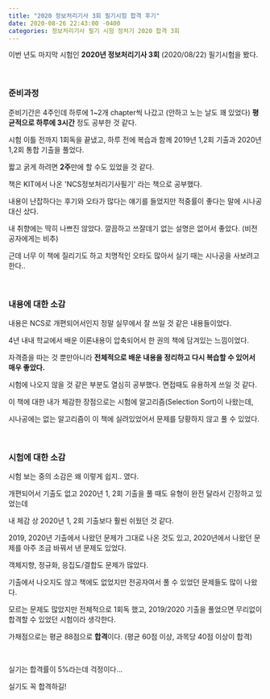 ```yaml
---
title: "2020 정보처리기사 3회 필기시험 합격 후기"
date: 2020-08-26 22:43:00 -0400
categories: 정보처리기사 필기 시험 정처기 2020 합격 3회
---
```


이번 년도 마지막 시험인 **2020년 정보처리기사 3회** (2020/08/22) 필기시험을 봤다.  

<br>  

### 준비과정  

준비기간은 4주인데 하루에 1~2개 chapter씩 나갔고 (안하고 노는 날도 꽤 있었다) **평균적으로 하루에 3시간** 정도 공부한 것 같다.  

시험 이틀 전까지 1회독을 끝냈고, 하루 전에 복습과 함께 2019년 1,2회 기출과 2020년 1,2회 통합 기출을 풀었다.  

짧고 굵게 하려면 **2주**만에 할 수도 있었을 것 같다.  

책은 KIT에서 나온 'NCS정보처리기사필기' 라는 책으로 공부했다.

내용이 난잡하다는 후기와 오타가 많다는 얘기를 들었지만 적중률이 좋다는 말에 시나공 대신 샀다.  

내 취향에는 딱히 나쁘진 않았다. 깔끔하고 쓰잘데기 없는 설명은 없어서 좋았다. (비전공자에게는 비추)  

근데 너무 이 책에 질리기도 하고 치명적인 오타도 많아서 실기 때는 시나공을 사보려고 한다..  

<br>  

### 내용에 대한 소감  

내용은 NCS로 개편되어서인지 정말 실무에서 잘 쓰일 것 같은 내용들이었다.  

4년 내내 학교에서 배운 이론내용이 압축되어서 한 권의 책에 담겨있는 느낌이었다.  

자격증을 따는 것 뿐만아니라 **전체적으로 배운 내용을 정리하고 다시 복습할 수 있어서 매우 좋았다.**  

시험에 나오지 않을 것 같은 부분도 열심히 공부했다. 면접때도 유용하게 쓰일 것 같다.  

이 책에 대한 내가 체감한 장점으로는 시험에 알고리즘(Selection Sort)이 나왔는데,  

시나공에는 없는 알고리즘이 이 책에 실려있었어서 문제를 당황하지 않고 풀 수 있었다.   

<br>  

### 시험에 대한 소감  

시험 보는 중의 소감은 왜 이렇게 쉽지.. 였다.  

개편되어서 기출도 없고 2020년 1, 2회 기출을 풀 때도 유형이 완전 달라서 긴장하고 있었는데  

내 체감 상 2020년 1, 2회 기출보다 훨씬 쉬웠던 것 같다.  

2019, 2020년 기출에서 나왔던 문제가 그대로 나온 것도 있고, 2020년에서 나왔던 문제를 아주 조금 바꿔서 낸 문제도 있었다.  

객체지향, 정규화, 응집도/결합도 문제가 많았다.  

기출에서 나오지도 않고 책에도 없었지만 전공자여서 풀 수 있었던 문제들도 많이 나왔다.  

모르는 문제도 많았지만 전체적으로 1회독 했고, 2019/2020 기출을 풀었으면 무리없이 합격할 수 있었던 시험이라 생각한다.   

가채점으로는 평균 88점으로 **합격**이다. (평균 60점 이상, 과목당 40점 이상이 합격)  

<br>  

실기는 합격률이 5%라는데 걱정이다...   

실기도 꼭 합격하길!
